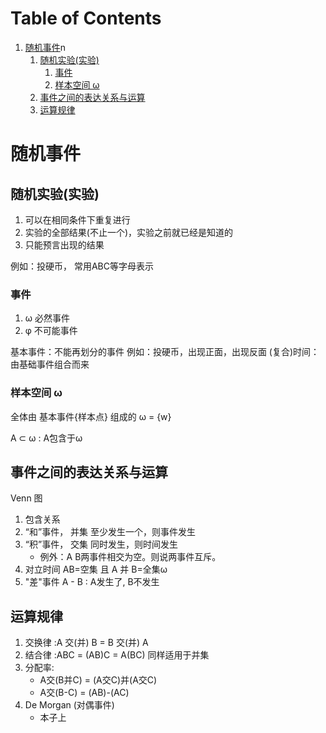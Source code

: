 
# Table of Contents

1.  [随机事件](#org0ef6874)n 
    1.  [随机实验(实验)](#org0be87c4)
        1.  [事件](#org92bc858)
        2.  [样本空间 &omega;](#org9d5411e)
    2.  [事件之间的表达关系与运算](#orge79c973)
    3.  [运算规律](#orgad59d27)


<a id="org0ef6874"></a>

# 随机事件


<a id="org0be87c4"></a>

## 随机实验(实验)

1.  可以在相同条件下重复进行
2.  实验的全部结果(不止一个)，实验之前就已经是知道的
3.  只能预言出现的结果

例如：投硬币， 常用ABC等字母表示


<a id="org92bc858"></a>

### 事件

1.  &omega; 必然事件
2.  &phi;   不可能事件

基本事件：不能再划分的事件
例如：投硬币，出现正面，出现反面
(复合)时间： 由基础事件组合而来


<a id="org9d5411e"></a>

### 样本空间 &omega;

全体由 基本事件{样本点} 组成的
&omega; = {w}

A &sub; &omega; : A包含于&omega;


<a id="orge79c973"></a>

## 事件之间的表达关系与运算

Venn 图

1.  包含关系
2.  “和”事件， 并集  至少发生一个，则事件发生
3.  “积”事件， 交集  同时发生，则时间发生
    -   例外：A B两事件相交为空。则说两事件互斥。
4.  对立时间 AB=空集 且 A 并 B=全集&omega;
5.  "差"事件 A - B : A发生了, B不发生


<a id="orgad59d27"></a>

## 运算规律

1.  交换律 :A 交(并) B = B 交(并) A
2.  结合律 :ABC = (AB)C = A(BC) 同样适用于并集
3.  分配率:
    -   A交(B并C) = (A交C)并(A交C)
    -   A交(B-C) = (AB)-(AC)
4.  De Morgan (对偶事件)
    -   本子上

